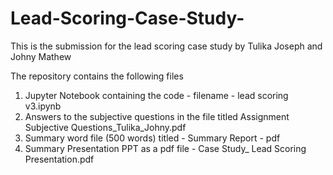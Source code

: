 # Lead-Scoring-Case-Study-
This is the submission for the lead scoring case study by Tulika Joseph and Johny Mathew

The repository contains the following files

1. Jupyter Notebook containing the code - filename - lead scoring v3.ipynb
2. Answers to the subjective questions in the file titled Assignment Subjective Questions_Tulika_Johny.pdf
3. Summary word file (500 words) titled - Summary Report - pdf
4. Summary Presentation PPT as a pdf file - Case Study_ Lead Scoring Presentation.pdf
